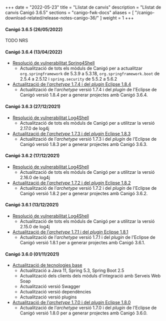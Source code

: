 +++
date        = "2022-05-23"
title       = "Llistat de canvis"
description = "Llistat de canvis Canigó 3.6.5"
sections    = "canigo-fwk-docs"
aliases = [
    "/canigo-download-related/release-notes-canigo-36/"
]
weight      = 1
+++

#### Canigó 3.6.5 (26/05/2022)

TODO NRS


#### Canigó 3.6.4 (13/04/2022)

- [Resolució de vulnerabilitat Spring4Shell](/noticies/2022-04-13-CAN-actualitzacio-canigo-3_6_4/)
   - Actualització de tots els mòduls de Canigó per a actualitzar `org.springframework` de 5.3.9 a 5.3.18,
   `org.springframework.boot` de 2.5.4 a 2.5.12 i `spring.security` de 5.5.2 a 5.6.2
- [Actualització de l’_archetype_ 1.7.4 i del _plugin_ Eclipse 1.8.4](/noticies/2022-04-13-CAN-Actualitzacio_archetype_1_7_4_plugin_eclipse_1_8_4/)
   - Actualització de l’_archetype_ versió 1.7.4 i del _plugin_ de l'Eclipse de Canigó versió 1.8.4 per a generar projectes amb Canigó 3.6.4.

#### Canigó 3.6.3 (27/12/2021)

- [Resolució de vulnerabilitat Log4Shell](/noticies/2021-12-27-CAN-actualitzacio-canigo-3_4_9_3_6_3/)
   - Actualització de tots els mòduls de Canigó per a utilitzar la versió 2.17.0 de log4j
- [Actualització de l’_archetype_ 1.7.3 i del _plugin_ Eclipse 1.8.3](/noticies/2021-12-27-CAN-Actualitzacio_archetype_1_7_3_plugin_eclipse_1_8_3)
   - Actualització de l’_archetype_ versió 1.7.3 i del _plugin_ de l'Eclipse de Canigó versió 1.8.3 per a generar projectes amb Canigó 3.6.3.

#### Canigó 3.6.2 (17/12/2021)

- [Resolució de vulnerabilitat Log4Shell](/noticies/2021-12-17-CAN-actualitzacio-canigo-3_4_8_3_6_2/)
   - Actualització de tots els mòduls de Canigó per a utilitzar la versió 2.16.0 de log4j
- [Actualització de l’_archetype_ 1.7.2 i del _plugin_ Eclipse 1.8.2](/noticies/2021-12-17-CAN-Actualitzacio_archetype_1_7_2_plugin_eclipse_1_8_2)
   - Actualització de l’_archetype_ versió 1.7.2 i del _plugin_ de l'Eclipse de Canigó versió 1.8.2 per a generar projectes amb Canigó 3.6.2.

#### Canigó 3.6.1 (13/12/2021)

- [Resolució de vulnerabilitat Log4Shell](/noticies/2021-12-13-CAN-actualitzacio-canigo-3_4_7_3_6_1/)
   - Actualització de tots els mòduls de Canigó per a utilitzar la versió 2.15.0 de log4j
- [Actualització de l’_archetype_ 1.7.1 i del _plugin_ Eclipse 1.8.1](/noticies/2021-12-13-CAN-Actualitzacio_archetype_1_7_1_plugin_eclipse_1_8_1)
   - Actualització de l’_archetype_ versió 1.7.1 i del _plugin_ de l'Eclipse de Canigó versió 1.8.1 per a generar projectes amb Canigó 3.6.1.

#### Canigó 3.6.0 (01/11/2021)
- [Actualització de tecnologies base](/noticies/2021-10-25-CAN-actualitzacio-canigo-3_6_0/)
   - Actualització a Java 11, Spring 5.3, Spring Boot 2.5
   - Actualització dels clients dels mòduls d'integració amb Serveis Web Soap
   - Actualització versió Swagger
   - Actualització versió dependències
   - Actualització versió plugins
- [Actualització de l’_archetype_ 1.7.0 i del _plugin_ Eclipse 1.8.0](/noticies/2021-10-25-CAN-Actualitzacio_archetype_1_7_0_plugin_eclipse_1_8_0)
   - Actualització de l’_archetype_ versió 1.7.0 i del _plugin_ de l'Eclipse de Canigó versió 1.8.0 per a generar projectes amb Canigó 3.6.0.